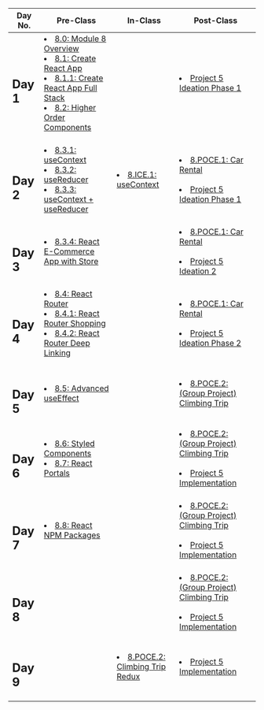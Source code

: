 |Day No.|Pre-Class|In-Class|Post-Class|
| --- | --- | --- | --- |
|<h2>Day 1</h2>|<li>[8.0: Module 8 Overview](day-1/pre-class/8.0-module-8-overview.md)</li><li>[8.1: Create React App](day-1/pre-class/8.1-create-react-app.md)</li><li>[8.1.1: Create React App Full Stack](day-1/pre-class/8.1.1-create-react-app-full-stack-setup.md)</li><li>[8.2: Higher Order Components](day-1/pre-class/8.3-higher-order-components.md)</li><br>|<br>|<li>[Project 5 Ideation Phase 1](day-1/post-class/project-5-group-react-app.md)</li><br>|
|<h2>Day 2</h2>|<li>[8.3.1: useContext](day-2/pre-class/8.3.1-usecontext.md)</li><li>[8.3.2: useReducer](day-2/pre-class/8.3.2-usereducer.md)</li><li>[8.3.3: useContext + useReducer](day-2/pre-class/8.3.3-usecontext-+-usereducer.md)</li><br>|<li>[8.ICE.1: useContext](day-2/in-class/8.ice.1-usecontext.md)</li><br>|<li>[8.POCE.1: Car Rental](day-2/post-class/8.poce.1-car-rental.md)</li><br><li>[Project 5 Ideation Phase 1](day-2/post-class/project-5-group-react-app.md)</li><br>|
|<h2>Day 3</h2>|<li>[8.3.4: React E-Commerce App with Store](day-3/pre-class/8.3.4-react-e-commerce-app-with-store.md)</li><br>|<br>|<li>[8.POCE.1: Car Rental](day-3/post-class/8.poce.1-car-rental.md)</li><br><li>[Project 5 Ideation 2](day-3/post-class/project-5-group-react-app.md)</li><br>|
|<h2>Day 4</h2>|<li>[8.4: React Router](day-4/pre-class/8.4-react-router.md)</li><li>[8.4.1: React Router Shopping](day-4/pre-class/8.4.1-react-router-shopping.md)</li><li>[8.4.2: React Router Deep Linking](day-4/pre-class/8.4.2-react-router-deep-linking.md)</li><br>|<br>|<li>[8.POCE.1: Car Rental](day-4/post-class/8.poce.1-car-rental.md)</li><br><li>[Project 5 Ideation Phase 2](day-4/post-class/project-5-group-react-app.md)</li><br>|
|<h2>Day 5</h2>|<li>[8.5: Advanced useEffect](day-5/pre-class/8.5-advanced-useeffect.md)</li><br>|<br>|<li>[8.POCE.2: (Group Project) Climbing Trip](day-5/post-class/8.poce.2-rock-climbing-trip-planner.md)</li><br>|
|<h2>Day 6</h2>|<li>[8.6: Styled Components](day-6/pre-class/8.6-styled-components.md)</li><li>[8.7: React Portals](day-6/pre-class/8.7-react-portals.md)</li><br>|<br>|<li>[8.POCE.2: (Group Project) Climbing Trip](day-6/post-class/8.poce.2-rock-climbing-trip-planner.md)</li><br><li>[Project 5 Implementation](day-6/post-class/project-5-group-react-app.md)</li><br>|
|<h2>Day 7</h2>|<li>[8.8: React NPM Packages](day-7/pre-class/8.8-react-npm-packages.md)</li><br>|<br>|<li>[8.POCE.2: (Group Project) Climbing Trip](day-7/post-class/8.poce.2-rock-climbing-trip-planner.md)</li><br><li>[Project 5 Implementation](day-7/post-class/project-5-group-react-app.md)</li><br>|
|<h2>Day 8</h2>|<br>|<br>|<li>[8.POCE.2: (Group Project) Climbing Trip](day-8/post-class/8.poce.2-rock-climbing-trip-planner.md)</li><br><li>[Project 5 Implementation](day-8/post-class/project-5-group-react-app.md)</li><br>|
|<h2>Day 9</h2>|<br>|<li>[8.POCE.2: Climbing Trip Redux](day-9/in-class/8.poce.2-rock-climbing-trip-planner.md)</li><br>|<li>[Project 5 Implementation](day-9/post-class/project-5-group-react-app.md)</li><br>|

